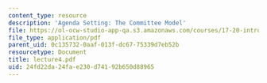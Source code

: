 ```yaml
---
content_type: resource
description: 'Agenda Setting: The Committee Model'
file: https://ol-ocw-studio-app-qa.s3.amazonaws.com/courses/17-20-introduction-to-the-american-political-process-spring-2004/24fd22da24fae230d74192b650d88965_lecture4.pdf
file_type: application/pdf
parent_uid: 0c135732-0aaf-013f-dc67-75339d7eb52b
resourcetype: Document
title: lecture4.pdf
uid: 24fd22da-24fa-e230-d741-92b650d88965
---
```

